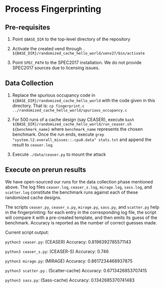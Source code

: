# Process Fingerprinting

## Pre-requisites

1. Point `$BASE_DIR` to the top-level directory of the repository

2. Activate the created vend through `. ${BASE_DIR}/randomized_cache_hello_world/venv27/bin/activate`

3. Point `SPEC_PATH` to the SPEC2017 installation. We do not provide SPEC2017 sources due to licensing issues.

## Data Collection

1. Replace the spurious occupancy code in `${BASE_DIR}/randomized_cache_hello_world` with the code given in this directory. That is: `cp fingerprint.c ../randomized_cache_hello_world/spurious_occupancy.c`
2. For 500 runs of a cache design (say CEASER), execute `bash ${BASE_DIR}/randomized_cache_hello_world/run_ceaser.sh ${benchmark_name}` where `benchmark_name` represents the chosen benchmark. Once the run ends, execute `grep "system.l2.overall_misses::.cpu0.data" stats.txt` and append the result to `ceaser.log`.

3. Execute `./data/ceaser.py` to mount the attack

## Execute on prerun results

We have open-sourced our runs for the data collection phase mentioned above. The log files `ceaser.log`, `ceaser_s.log`, `mirage.log`, `sass.log`, and `scatter.log` constitute the benchmark runs against each of these randomized cache designs. 

The scripts `ceaser.py`, `ceaser_s.py`, `mirage.py`, `sass.py`, and `scatter.py` help in the fingerprinting: for each entry in the corresponding log file, the script will compare it with a pre-created template, and then emits its guess of the benchmark. Accuracy is reported as the number of correct guesses made.

Current script output:

`python3 ceaser.py`: (CEASER) Accuracy: 0.8196392785571143

`python3 ceaser_s.py`: (CEASER-S) Accuracy: 0.746

`python3 mirage.py`: (MIRAGE) Accuracy: 0.8617234468937875

`python3 scatter.py` : (Scatter-cache) Accuracy: 0.6713426853707415

`python3 sass.py`: (Sass-cache) Accuracy: 0.1342685370741483

